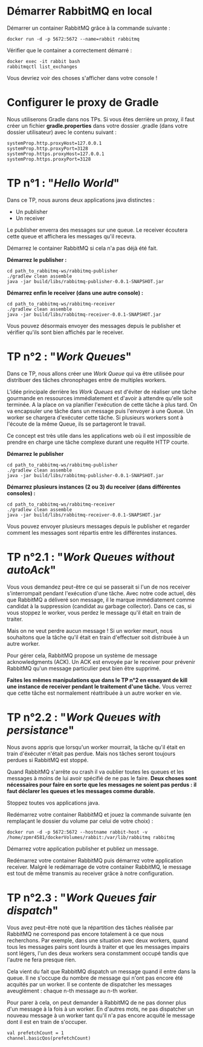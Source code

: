 # Démarrer RabbitMQ en local

Démarrer un container RabbitMQ grâce à la commande suivante :

```
docker run -d -p 5672:5672 --name=rabbit rabbitmq
```

Vérifier que le container a correctement démarré :

```
docker exec -it rabbit bash
rabbitmqctl list_exchanges
```

Vous devriez voir des choses s'afficher dans votre console !

# Configurer le proxy de Gradle

Nous utiliserons Gradle dans nos TPs. Si vous êtes derrière un proxy, il faut créer un fichier **gradle.properties** dans votre dossier .gradle (dans votre dossier utilisateur) avec le contenu suivant : 

```
systemProp.http.proxyHost=127.0.0.1
systemProp.http.proxyPort=3128
systemProp.https.proxyHost=127.0.0.1
systemProp.https.proxyPort=3128
```

# TP n°1 : "_Hello World_"

Dans ce TP, nous aurons deux applications java distinctes :

- Un publisher
- Un receiver

Le publisher enverra des messages sur une queue.
Le receiver écoutera cette queue et affichera les messages qu'il recevra.

Démarrez le container RabbitMQ si cela n'a pas déjà été fait.

**Démarrez le publisher :**
```
cd path_to_rabbitmq-ws/rabbitmq-publisher
./gradlew clean assemble
java -jar build/libs/rabbitmq-publisher-0.0.1-SNAPSHOT.jar
```

**Démarrez enfin le receiver (dans une autre console) :**
```
cd path_to_rabbitmq-ws/rabbitmq-receiver
./gradlew clean assemble
java -jar build/libs/rabbitmq-receiver-0.0.1-SNAPSHOT.jar
```

Vous pouvez désormais envoyer des messages depuis le publisher et vérifier qu'ils sont bien affichés par le receiver.

# TP n°2 : "_Work Queues_"

Dans ce TP, nous allons créer une _Work Queue_ qui va être utilisée pour distribuer des tâches chronophages entre de multiples workers.

L'idée principale derrière les _Work Queues_ est d'éviter de réaliser une tâche gourmande en ressources immédiatement et d'avoir à attendre qu'elle soit terminée. A la place on va planifier l'exécution de cette tâche à plus tard. On va encapsuler une tâche dans un message puis l'envoyer à une Queue. Un worker se chargera d'exécuter cette tâche. Si plusieurs workers sont à l'écoute de la même Queue, ils se partageront le travail.

Ce concept est très utile dans les applications web où il est impossible de prendre en charge une tâche complexe durant une requête HTTP courte.

**Démarrez le publisher**

```
cd path_to_rabbitmq-ws/rabbitmq-publisher
./gradlew clean assemble
java -jar build/libs/rabbitmq-publisher-0.0.1-SNAPSHOT.jar
```

**Démarrez plusieurs instances (2 ou 3) du receiver (dans différentes consoles) :**
```
cd path_to_rabbitmq-ws/rabbitmq-receiver
./gradlew clean assemble
java -jar build/libs/rabbitmq-receiver-0.0.1-SNAPSHOT.jar
```

Vous pouvez envoyer plusieurs messages depuis le publisher et regarder comment les messages sont répartis entre les différentes instances.


# TP n°2.1 : "_Work Queues without autoAck_"

Vous vous demandez peut-être ce qui se passerait si l'un de nos receiver s'interrompait pendant l'exécution d'une tâche. Avec notre code actuel, dès que RabbitMQ a déliveré son message, il le marque immédiatement comme candidat à la suppression (candidat au garbage collector). Dans ce cas, si vous stoppez le worker, vous perdez le message qu'il était en train de traiter.

Mais on ne veut perdre aucun message ! Si un worker meurt, nous souhaitons que la tâche qu'il était en train d'effectuer soit distribuée à un autre worker.

Pour gérer cela, RabbitMQ propose un système de message acknowledgments (ACK). Un ACK est envoyée par le receiver pour prévenir RabbitMQ qu'un message particulier peut bien être supprimé.

**Faites les mêmes manipulations que dans le TP n°2 en essayant de kill une instance de receiver pendant le traitement d'une tâche.** Vous verrez que cette tâche est normalement réattribuée à un autre worker en vie.

# TP n°2.2 : "_Work Queues with persistance_"

Nous avons appris que lorsqu'un worker mourrait, la tâche qu'il était en train d'éxécuter n'était pas perdue. Mais nos tâches seront toujours perdues si RabbitMQ est stoppé.

Quand RabbitMQ s'arrête ou crash il va oublier toutes les queues et les messages à moins de lui avoir spécifié de ne pas le faire. **Deux choses sont nécessaires pour faire en sorte que les messages ne soient pas perdus : il faut déclarer les queues et les messages comme durable.**

 Stoppez toutes vos applications java.
 
 Redémarrez votre container RabbitMQ et jouez la commande suivante (en remplaçant le dossier du volume par celui de votre choix) : 
```
docker run -d -p 5672:5672 --hostname rabbit-host -v /home/zpmr4581/dockerVolumes/rabbit:/var/lib/rabbitmq rabbitmq
```

Démarrez votre application publisher et publiez un message.

Redémarrez votre container RabbitMQ puis démarrez votre application receiver. Malgré le redémarrage de votre container RabbitMQ, le message est tout de même transmis au receiver grâce à notre configuration.

# TP n°2.3 : "_Work Queues fair dispatch_"

Vous avez peut-être noté que la répartition des tâches réalisée par RabbitMQ ne correspond pas encore totalement à ce que nous recherchons. Par exemple, dans une situation avec deux workers, quand tous les messages pairs sont lourds à traiter et que les messages impairs sont légers, l'un des deux workers sera constamment occupé tandis que l'autre ne fera presque rien.

Cela vient du fait que RabbitMQ dispatch un message quand il entre dans la queue. Il ne s'occupe du nombre de message qui n'ont pas encore été acquités par un worker. Il se contente de dispatcher les messages aveuglément : chaque n-th message au n-th worker.

Pour parer à cela, on peut demander à RabbitMQ de ne pas donner plus d'un message à la fois à un worker. En d'autres mots, ne pas dispatcher un nouveau message à un worker tant qu'il n'a pas encore acquité le message dont il est en train de s'occuper.

```
val prefetchCount = 1
channel.basicQos(prefetchCount)
```